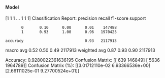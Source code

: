 #### Model
[1 1 1 ... 1 1 1]
Classification Report:
              precision    recall  f1-score   support

           0       0.10      0.00      0.01    147488
           1       0.93      1.00      0.96   1970425

    accuracy                           0.93   2117913
   macro avg       0.52      0.50      0.49   2117913
weighted avg       0.87      0.93      0.90   2117913

Accuracy: 0.9280022361636195
Confusion Matrix:
[[    639  146849]
 [   5636 1964789]]
Confusion Matrix (%):
[[3.01712110e-02 6.93366536e+00]
 [2.66111025e-01 9.27700524e+01]]
